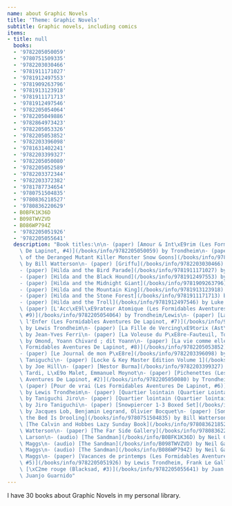 ```yaml
---
name: about Graphic Novels
title: 'Theme: Graphic Novels'
subtitle: Graphic novels, including comics
items:
- title: null
  books:
  - '9782205050059'
  - '9780751509335'
  - '9782203030466'
  - '9781911171027'
  - '9781912497553'
  - '9781909263796'
  - '9781913123918'
  - '9781911171713'
  - '9781912497546'
  - '9782205054064'
  - '9782205049886'
  - '9782864973423'
  - '9782205053326'
  - '9782205053852'
  - '9782203396098'
  - '9781631402241'
  - '9782203399327'
  - '9782205050080'
  - '9782205052589'
  - '9782203372344'
  - '9782203372382'
  - '9781787734654'
  - '9780751504835'
  - '9780836218527'
  - '9780836220629'
  - B0BFK1K36D
  - B098TWVZVD
  - B086WP794Z
  - '9782205051926'
  - '9782205055641'
  description: "Book titles:\n\n- (paper) [Amour & Int\xE9rim (Les Formidables Aventures\
    \ De Lapinot, #4)](/books/info/9782205050059) by Trondheim\n- (paper) [Attack\
    \ of the Deranged Mutant Killer Monster Snow Goons](/books/info/9780751509335)\
    \ by Bill Watterson\n- (paper) [Griffu](/books/info/9782203030466) by Tardi/Manchette\n\
    - (paper) [Hilda and the Bird Parade](/books/info/9781911171027) by Luke Pearson\n\
    - (paper) [Hilda and the Black Hound](/books/info/9781912497553) by Luke Pearson\n\
    - (paper) [Hilda and the Midnight Giant](/books/info/9781909263796) by Luke Pearson\n\
    - (paper) [Hilda and the Mountain King](/books/info/9781913123918) by Luke Pearson\n\
    - (paper) [Hilda and the Stone Forest](/books/info/9781911171713) by Luke Pearson\n\
    - (paper) [Hilda and the Troll](/books/info/9781912497546) by Luke Pearson\n-\
    \ (paper) [L'Acc\xE9l\xE9rateur Atomique (Les Formidables Aventures De Lapinot,\
    \ #9)](/books/info/9782205054064) by Trondheim/Lewis\n- (paper) [La Couleur de\
    \ l'Enfer (Les Formidables Aventures De Lapinot, #7)](/books/info/9782205049886)\
    \ by Lewis Trondheim\n- (paper) [La Fille de Vercing\xE9torix (Ast\xE9rix, #38)](/books/info/9782864973423)\
    \ by Jean-Yves Ferri\n- (paper) [La Voleuse du P\xE8re-Fauteuil, Tome 2](/books/info/9782205053326)\
    \ by Omond, Yoann Chivard ; dit Yoann\n- (paper) [La vie comme elle vient (Les\
    \ Formidables Aventures De Lapinot, #8)](/books/info/9782205053852) by Lewis Trondheim\n\
    - (paper) [Le Journal de mon P\xE8re](/books/info/9782203396098) by Jir\u014D\
    \ Taniguchi\n- (paper) [Locke & Key Master Edition Volume 1](/books/info/9781631402241)\
    \ by Joe Hill\n- (paper) [Nestor Burma](/books/info/9782203399327) by Jacques\
    \ Tardi, L\xE9o Malet, Emmanuel Moynot\n- (paper) [Pichenettes (Les Formidables\
    \ Aventures De Lapinot, #2)](/books/info/9782205050080) by Trondheim/Lewis\n-\
    \ (paper) [Pour de vrai (Les Formidables Aventures De Lapinot, #6)](/books/info/9782205052589)\
    \ by Lewis Trondheim\n- (paper) [Quartier lointain (Quartier Lointain, #1)](/books/info/9782203372344)\
    \ by Taniguchi Jiro\n- (paper) [Quartier lointain (Quartier lointain, #2)](/books/info/9782203372382)\
    \ by Jiro Taniguchi\n- (paper) [Snowpiercer 1-3 Boxed Set](/books/info/9781787734654)\
    \ by Jacques Lob, Benjamin Legrand, Olivier Bocquet\n- (paper) [Something Under\
    \ the Bed Is Drooling](/books/info/9780751504835) by Bill Watterson\n- (paper)\
    \ [The Calvin and Hobbes Lazy Sunday Book](/books/info/9780836218527) by Bill\
    \ Watterson\n- (paper) [The Far Side Gallery](/books/info/9780836220629) by Gary\
    \ Larson\n- (audio) [The Sandman](/books/info/B0BFK1K36D) by Neil Gaiman, Dirk\
    \ Maggs\n- (audio) [The Sandman](/books/info/B098TWVZVD) by Neil Gaiman, Dirk\
    \ Maggs\n- (audio) [The Sandman](/books/info/B086WP794Z) by Neil Gaiman, Dirk\
    \ Maggs\n- (paper) [Vacances de printemps (Les Formidables Aventures De Lapinot,\
    \ #5)](/books/info/9782205051926) by Lewis Trondheim, Frank Le Gall\n- (paper)\
    \ [\xC2me rouge (Blacksad, #3)](/books/info/9782205055641) by Juan D\xEDaz Canales,\
    \ Juanjo Guarnido"
---
```

I have 30 books about Graphic Novels in my personal library.

